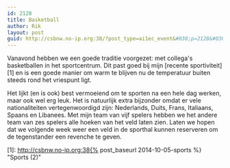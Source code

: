 ```yaml
---
id: 2128
title: Basketball
author: Rik
layout: post
guid: http://csbnw.no-ip.org:38/?post_type=ai1ec_event&#038;p=2128&#038;instance_id=
---
```

Vanavond hebben we een goede traditie voorgezet: met collega's basketballen in het sportcentrum. Dit past goed bij mijn [recente sportiviteit][1] en is een goede manier om warm te blijven nu de temperatuur buiten steeds rond het vriespunt ligt.

Het lijkt (en is ook) best vermoeiend om te sporten na een hele dag werken, maar ook wel erg leuk. Het is natuurlijk extra bijzonder omdat er vele nationaliteiten vertegenwoordigd zijn: Nederlands, Duits, Frans, Italiaans, Spaans en Libanees. Met mijn team van vijf spelers hebben we het andere team van zes spelers alle hoeken van het veld laten zien. Laten we hopen dat we volgende week weer een veld in de sporthal kunnen reserveren om de tegenstander een revenche te geven.

 [1]: http://csbnw.no-ip.org:38{% post_baseurl 2014-10-05-sports %} "Sports (2)"